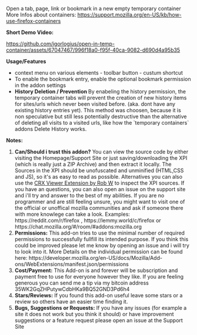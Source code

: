 Open a tab, page, link or bookmark in a new empty temporary container
<br/>
More Infos about containers:
https://support.mozilla.org/en-US/kb/how-use-firefox-containers

<b>Short Demo Video:</b>

https://github.com/igorlogius/open-in-temp-container/assets/67047467/996f18a0-f95f-40ca-9082-d690d4a95b35

<b>Usage/Features</b>
<ul>
  <li>context menu on various elements - toolbar button - custum shortcut</li>
  <li>
    To enable the bookmark entry, enable the optional bookmark permission in the
    addon settings
  </li>
  <li>
    <b>History Deletion / Prevention </b>
    By enabeling the history permission, the temporary container tabs will
    prevent the creation of new history items for sites/urls which never been
    visited before. (aka. dont have any existing history entries yet). This
    method was choosen, because it is non speculative but still less potentially
    destructive than the alternative of deleting all visits to a visited urls,
    like how the `temporary containers` addons Delete History works.
  </li>
</ul>

<b>Notes:</b>
<ol>
    <li><b>Can/Should  i trust this addon?</b>
        You can view the source code by either visiting the Homepage/Support Site or just saving/downloading the XPI (which is really just a ZIP Archive) and then extract it locally. The Sources in the XPI should be unofuscated and unminified (HTML,CSS and JS), so it's as easy to read as possible. Alternatives you can also use the <a href="https://addons.mozilla.org/en-US/firefox/addon/crxviewer/">CRX Viewer Extension by Rob W</a> to inspect the XPI sources. If you have an questions, you can also open an issue on the support site and i'll try and answer to the best of my abilities.
        If you are no programmer and are still feeling unsure, you might want to visit one of the official or unoffical mozilla communities and ask if someone there with more knowlege can take a look. Examples: https://reddit.com/r/firefox , https://lemmy.world/c/firefox or https://chat.mozilla.org/#/room/#addons:mozilla.org
    </li>
    <li><b>Permissions:</b>
        This add-on tries to use the minimal number of required permissions to successfully fullfill its intended purpose.
        If you think this could be improved please let me know by opening an issue and i will try to look into it.
        More Details on the individual permission can be found here: https://developer.mozilla.org/en-US/docs/Mozilla/Add-ons/WebExtensions/manifest.json/permissions
    </li>
    <li><b>Cost/Payment:</b>
        This Add-on is and forever will be subscription and payment free to use for everyone however they like.
        If you are feeling generous you can send me a tip via my bitcoin address 35WK2GqZHPutywCdbHKa9BQ52GND3Pd6h4
    </li>
    <li><b>Stars/Reviews:</b>
        If you found this add-on useful leave some stars or a review so others have an  easier time finding it.
    </li>
    <li><b>Bugs, Suggestions or Requests:</b>
        If you have any issues (for example a site it does not work but you think it should) or have improvement suggestions or a feature request please open an issue at the Support Site
    </li>
</ol>

